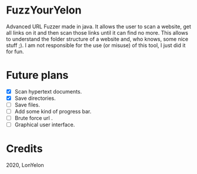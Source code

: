 # FuzzYourYelon
Advanced URL Fuzzer made in java. It allows the user to scan a website, get all links on it and then scan those links until it can find no more. This allows to understand the folder structure of a website and, who knows, some nice stuff ;).
I am not responsible for the use (or misuse) of this tool, I just did it for fun.

# Future plans
- [x] Scan hypertext documents.
- [x] Save directories.
- [ ] Save files.
- [ ] Add some kind of progress bar.
- [ ] Brute force url .
- [ ] Graphical user interface.

# Credits
2020, LonYelon
